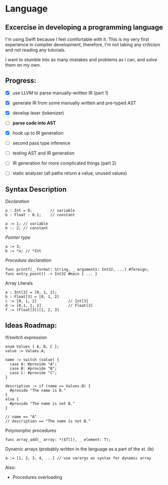 # Language

## Excercise in developing a programming language


I'm using Swift because I feel comfortable with it.
This is my very first experience in compiler development, therefore, I'm not taking any criticism and not reading any tutorials.

I want to stumble into as many mistakes and problems as I can, and solve them on my own.

## Progress:
- [x] use LLVM to parse manually-written IR (part 1)
- [x] generate IR from some manually written and pre-typed AST
- [x] develop lexer (tokenizer)
- [ ] **parse code into AST**
- [x] hook up to IR generation
- [ ] second pass type inference
- [ ] testing AST and IR generation
- [ ] IR generation for more complicated things (part 2)
- [ ] static analyzer (all paths return a value, unused values)


## Syntax Description

*Declaration*
```
a : Int = 0;        // variable 
b : Float : 0.1;    // constant

a := 1; // variable
b :: 2; // constant
```
 
 *Pointer type*
 ```
 a := 3;
 b := *a; // *Int
 ```
 
 *Procedure declaration*
```
func printf(_ format: String, _ arguments: Int32, ...) #foreign;
func entry_point() -> Int32 #main { ... }
```
 
 Array Literals
 ```
 a : Int[3] = [0, 1, 2];
 b : Float[3] = [0, 1, 2]
 c := [0, 1, 2]              // Int[3] 
 d := [0.1, 1, 2]            // Float[3]
 f := (Float[3])[1, 2, 3]
 ```

 
 
## Ideas Roadmap:

If/switch expression
```
enum Values { A, B, C };
value := Values.A;

name := switch (value) {
  case A: #provide "A";
  case B: #provide "B";
  case C: #provide "C";
}

description := if (name == Values.B) {
  #provide "The name is B."
}
else {
  #provide "The name is not B."
}

// name == "A"
// description == "The name is not B."
```

Polymorphic procedures
 ```
func array_add(_ array: *($T[]), _ element: T);
```

Dynamic arrays (probably written in the language as a part of the st. lib)
```
a := [1, 2, 3, 4, ...] // use varargs as syntax for dynamic array
```

Also:
- Procedures overloading
